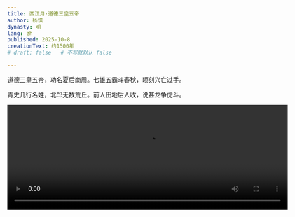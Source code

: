 ```yaml
---
title: 西江月·道德三皇五帝
author: 杨慎
dynasty: 明
lang: zh
published: 2025-10-8
creationText: 约1500年
# draft: false   # 不写就默认 false

---
```


道德三皇五帝，功名夏后商周。七雄五霸斗春秋，顷刻兴亡过手。

青史几行名姓，北邙无数荒丘。前人田地后人收，说甚龙争虎斗。

<video width="640
" height="240" controls>
    <source src="/video/xijiangyue.mp4" type="video/mp4">
</video>